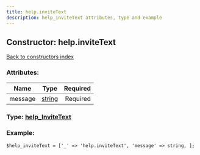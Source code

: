 ```yaml
---
title: help.inviteText
description: help_inviteText attributes, type and example
---
```

## Constructor: help.inviteText  
[Back to constructors index](index.md)



### Attributes:

| Name     |    Type       | Required |
|----------|:-------------:|---------:|
|message|[string](../types/string.md) | Required|



### Type: [help\_InviteText](../types/help_InviteText.md)


### Example:

```
$help_inviteText = ['_' => 'help.inviteText', 'message' => string, ];
```  

